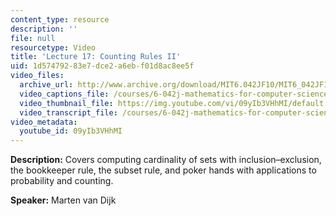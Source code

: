 ```yaml
---
content_type: resource
description: ''
file: null
resourcetype: Video
title: 'Lecture 17: Counting Rules II'
uid: 1d574792-83e7-dce2-a6eb-f01d8ac8ee5f
video_files:
  archive_url: http://www.archive.org/download/MIT6.042JF10/MIT6_042JF10_lec17_300k.mp4
  video_captions_file: /courses/6-042j-mathematics-for-computer-science-fall-2010/a88d59facb1857729431bc6366c0b047_09yIb3VHhMI.vtt
  video_thumbnail_file: https://img.youtube.com/vi/09yIb3VHhMI/default.jpg
  video_transcript_file: /courses/6-042j-mathematics-for-computer-science-fall-2010/545c0e4f7df07d15c4fbf6d3d0ed77dc_09yIb3VHhMI.pdf
video_metadata:
  youtube_id: 09yIb3VHhMI
---
```


**Description:** Covers computing cardinality of sets with inclusion–exclusion, the bookkeeper rule, the subset rule, and poker hands with applications to probability and counting.

**Speaker:** Marten van Dijk